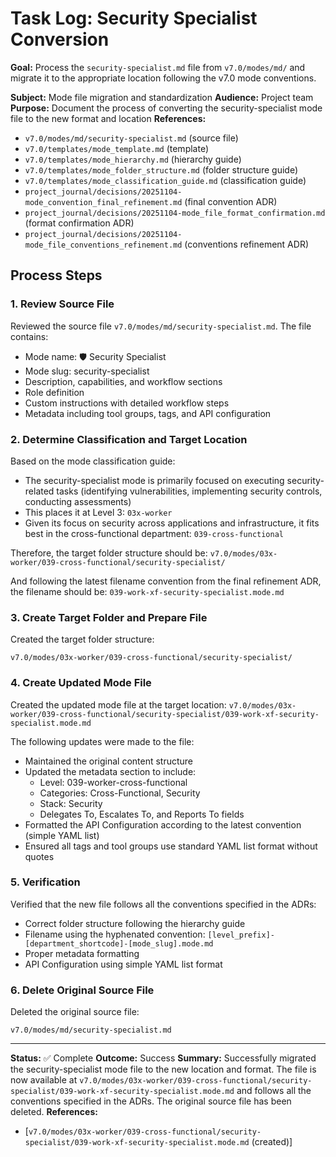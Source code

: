 # Task Log: Security Specialist Conversion

**Goal:** Process the `security-specialist.md` file from `v7.0/modes/md/` and migrate it to the appropriate location following the v7.0 mode conventions.

**Subject:** Mode file migration and standardization
**Audience:** Project team
**Purpose:** Document the process of converting the security-specialist mode file to the new format and location
**References:** 
- `v7.0/modes/md/security-specialist.md` (source file)
- `v7.0/templates/mode_template.md` (template)
- `v7.0/templates/mode_hierarchy.md` (hierarchy guide)
- `v7.0/templates/mode_folder_structure.md` (folder structure guide)
- `v7.0/templates/mode_classification_guide.md` (classification guide)
- `project_journal/decisions/20251104-mode_convention_final_refinement.md` (final convention ADR)
- `project_journal/decisions/20251104-mode_file_format_confirmation.md` (format confirmation ADR)
- `project_journal/decisions/20251104-mode_file_conventions_refinement.md` (conventions refinement ADR)

## Process Steps

### 1. Review Source File

Reviewed the source file `v7.0/modes/md/security-specialist.md`. The file contains:
- Mode name: 🛡️ Security Specialist
- Mode slug: security-specialist
- Description, capabilities, and workflow sections
- Role definition
- Custom instructions with detailed workflow steps
- Metadata including tool groups, tags, and API configuration

### 2. Determine Classification and Target Location

Based on the mode classification guide:
- The security-specialist mode is primarily focused on executing security-related tasks (identifying vulnerabilities, implementing security controls, conducting assessments)
- This places it at Level 3: `03x-worker`
- Given its focus on security across applications and infrastructure, it fits best in the cross-functional department: `039-cross-functional`

Therefore, the target folder structure should be:
`v7.0/modes/03x-worker/039-cross-functional/security-specialist/`

And following the latest filename convention from the final refinement ADR, the filename should be:
`039-work-xf-security-specialist.mode.md`

### 3. Create Target Folder and Prepare File

Created the target folder structure:
```
v7.0/modes/03x-worker/039-cross-functional/security-specialist/
```

### 4. Create Updated Mode File

Created the updated mode file at the target location:
`v7.0/modes/03x-worker/039-cross-functional/security-specialist/039-work-xf-security-specialist.mode.md`

The following updates were made to the file:
- Maintained the original content structure
- Updated the metadata section to include:
  - Level: 039-worker-cross-functional
  - Categories: Cross-Functional, Security
  - Stack: Security
  - Delegates To, Escalates To, and Reports To fields
- Formatted the API Configuration according to the latest convention (simple YAML list)
- Ensured all tags and tool groups use standard YAML list format without quotes

### 5. Verification

Verified that the new file follows all the conventions specified in the ADRs:
- Correct folder structure following the hierarchy guide
- Filename using the hyphenated convention: `[level_prefix]-[department_shortcode]-[mode_slug].mode.md`
- Proper metadata formatting
- API Configuration using simple YAML list format

### 6. Delete Original Source File

Deleted the original source file:
```
v7.0/modes/md/security-specialist.md
```

---

**Status:** ✅ Complete
**Outcome:** Success
**Summary:** Successfully migrated the security-specialist mode file to the new location and format. The file is now available at `v7.0/modes/03x-worker/039-cross-functional/security-specialist/039-work-xf-security-specialist.mode.md` and follows all the conventions specified in the ADRs. The original source file has been deleted.
**References:** 
- [`v7.0/modes/03x-worker/039-cross-functional/security-specialist/039-work-xf-security-specialist.mode.md` (created)]